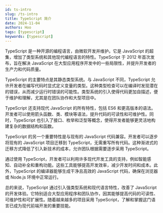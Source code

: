 ```yaml
---
id: ts-intro
slug: /ts-intro
title: TypeScript 简介
date: 2024-11-04
authors: Hoo
tags: [typescript]
keywords: [typescript]
---
```


TypeScript 是一种开源的编程语言，由微软开发并维护。它是 JavaScript 的超集，增加了类型系统和其他现代编程语言的特性。TypeScript 于 2012 年首次发布，旨在解决 JavaScript 在大型应用程序开发中的一些局限性，并提升开发者的生产力和代码质量。

TypeScript 的主要特点是其静态类型系统。与 JavaScript 不同，TypeScript 允许开发者在编写代码时显式定义变量的类型。这种类型检查可以在编译时发现潜在的错误，从而减少运行时错误的可能性。类型系统的引入使得代码更加自描述，便于维护和理解，尤其是在团队协作和大型项目中。

TypeScript 还支持现代 JavaScript 的所有特性，包括 ES6 和更高版本的语法。开发者可以使用箭头函数、类、模块等语法，提升代码的可读性和可维护性。同时，TypeScript 也引入了接口、枚举和泛型等概念，使得开发者能够更灵活地构建复杂的数据结构和函数。

TypeScript 的另一个重要特性是与现有的 JavaScript 代码兼容。开发者可以逐步将现有的 JavaScript 项目迁移到 TypeScript，无需重写所有代码。这种渐进式的迁移方式降低了引入新技术的成本，允许团队根据需要逐步采用 TypeScript。

通过使用 TypeScript，开发者可以利用许多现代开发工具的支持，例如智能感知、自动补全和重构功能。这些工具能够提高开发效率，减少开发时间和成本。此外，TypeScript 的编译器能够生成干净且高效的 JavaScript 代码，确保在浏览器或 Node.js 环境中正常运行。

总的来说，TypeScript 通过引入强类型系统和现代语言特性，改善了 JavaScript 的开发体验。它特别适合大型应用程序和团队协作，因其能够提高代码的可读性、可维护性和可扩展性。随着越来越多的项目采用 TypeScript，了解和掌握这门语言已成为现代前端开发的重要技能。